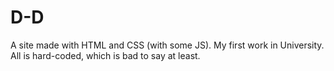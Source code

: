 # D-D
A site made with HTML and CSS (with some JS).
My first work in University. All is hard-coded, which is bad to say at least.
